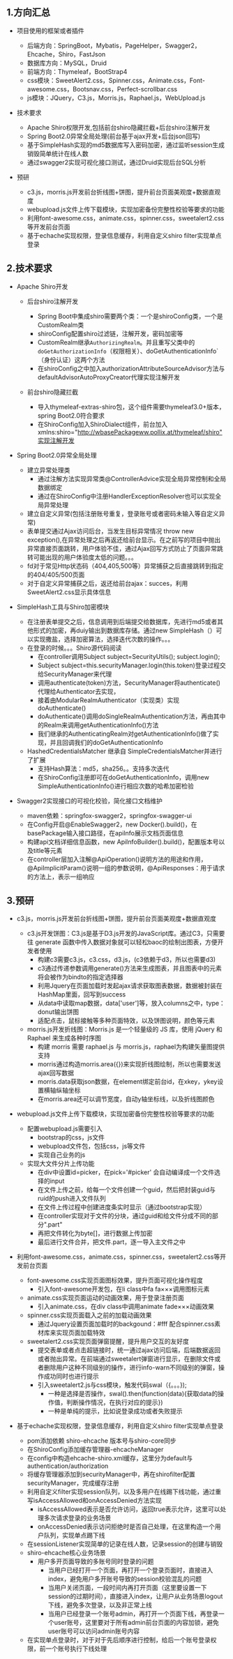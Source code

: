 ## 1.方向汇总

- 项目使用的框架或者插件
  - 后端方向：SpringBoot，Mybatis，PageHelper，Swagger2，Ehcache，Shiro，FastJson
  - 数据库方向：MySQL，Druid
  - 前端方向：Thymeleaf，BootStrap4
  - css模块：SweetAlert2.css，Spinner.css，Animate.css，Font-awesome.css，Bootsnav.css，Perfect-scrollbar.css
  - js模块：JQuery，C3.js，Morris.js，Raphael.js，WebUpload.js

- 技术要求
  - Apache Shiro权限开发,包括前台shiro隐藏拦截+后台shiro注解开发
  - Spring Boot2.0异常全局处理(前台基于ajax开发+后台json回写)
  - 基于SimpleHash实现的md5数据库写入密码加密，通过监听session生成销毁简单统计在线人数
  - 通过swagger2实现可视化接口测试，通过Druid实现后台SQL分析
- 预研
  - c3.js，morris.js开发前台折线图+饼图，提升前台页面美观度+数据直观度
  - webupload.js文件上传下载模块，实现加密备份完整性校验等要求的功能
  - 利用font-awesome.css，animate.css，spinner.css，sweetalert2.css等开发前台页面
  - 基于echache实现权限，登录信息缓存，利用自定义shiro filter实现单点登录



## 2.技术要求

- Apache Shiro开发

  - 后台shiro注解开发
    - Spring Boot中集成shiro需要两个类：一个是shiroConfig类，一个是CustomRealm类
    - shiroConfig配置shiro过滤链，注解开发，密码加密等
    - CustomRealm继承`AuthorizingRealm`。并且重写父类中的`doGetAuthorizationInfo`（权限相关）、doGetAuthenticationInfo`（身份认证）这两个方法
    - 在shiroConfig之中加入authorizationAttributeSourceAdvisor方法与defaultAdvisorAutoProxyCreator代理实现注解开发

  - 前台shiro隐藏拦截
    - 导入thymeleaf-extras-shiro包，这个组件需要thymeleaf3.0+版本，spring Boot2.0符合要求
    - 在ShiroConfig加入ShiroDialect组件，前台加入xmlns:shiro="http://wbasePackageww.pollix.at/thymeleaf/shiro"实现注解开发

- Spring Boot2.0异常全局处理
  - 建立异常处理类
    - 通过注解方法实现异常类@ControllerAdvice实现全局异常控制和全局数据绑定
    - 通过在ShiroConfig中注册HandlerExceptionResolver也可以实现全局异常处理
  - 建立自定义异常(包括注册账号重复，登录账号或者密码未输入等自定义异常)
  - 表单提交通过Ajax访问后台，当发生目标异常情况 throw new exception(),在异常处理之后再返还给前台显示。在之前写的项目中抛出异常直接页面跳转，用户体验不佳，通过Ajax回写方式防止了页面异常跳转可能出现的用户体验度太低的问题。。。
  - fd对于常见Http状态码（404,405,500等）异常捕获之后直接跳转到指定的404/405/500页面
  - 对于自定义异常捕获之后，返还给前台ajax：succes，利用SweetAlert2.css显示具体信息
- SimpleHash工具与Shiro加密模块
  - 在注册表单提交之后，信息调用到后端提交给数据库，先进行md5或者其他形式的加密，再duiy输出到数据库存储。通过new SimpleHash（）可以实现撒盐，选择加密算法，选择迭代次数的操作。。。
  - 在登录的时候。。。Shiro源代码阅读
    - 在controller调用Subject subject=SecurityUtils();  subject.login();
    - Subject subject=this.securityManager.login(this.token)登录过程交给SecurityManager来代理
    - 调用authenticate(token)方法，SecurityManager将authenticate()代理给Authenticator去实现，
    - 接着由ModularRealmAuthenticator（实现类）实现doAuthenticate()
    - doAuthenticate()调用doSingleRealmAuthentication方法，再由其中的Realm来调用getAuthenticationInfo()方法
    - 我们继承的AuthenticatingRealm对getAuthenticationInfo()做了实现，并且回调我们的doGetAuthenticationInfo
  - HashedCredentialsMatcher 继承自 SimpleCredentialsMatcher并进行了扩展
    - 支持Hash算法：md5，sha256。。支持多次迭代
    - 在ShiroConfig注册即可在doGetAuthenticationInfo，调用new SimpleAuthenticationInfo()进行相应次数的哈希加密检验
- Swagger2实现接口的可视化校验，简化接口文档维护
  - maven依赖：springfox-swagger2，springfox-swagger-ui
  - 在Config开启@EnableSwagger2，new Docker().build()，在basePackage输入接口路径，在apilnfo展示文档页面信息
  - 构建api文档详细信息函数，new ApilnfoBuilder().build()，配置版本号以及title等元素
  - 在controller层加入注解@ApiOperation()说明方法的用途和作用，@ApiImplicitParam()说明一组的参数说明，@ApiResponses：用于请求的方法上，表示一组响应

## 3.预研

- c3.js，morris.js开发前台折线图+饼图，提升前台页面美观度+数据直观度
  - c3.js开发饼图：C3.js是基于D3.js开发的JavaScript库。通过C3，只需要往 generate 函数中传入数据对象就可以轻松baoc的绘制出图表，方便开发者使用
    - 构建c3需要c3.js，c3.css，d3.js，(c3依赖于d3，所以也需要d3)
    - c3通过传递参数调用generate()方法来生成图表，并且图表中的元素将会被作为bindto的指定选择器
    - 利用Jquery在页面加载时发起ajax请求获取图表数据，数据被封装在HashMap里面，回写到success
    - 从data中读取map数据，data['user']等，放入columns之中，type：donut输出饼图
    - 适配点击，鼠标接触等多种页面特效，以及饼图说明，颜色等元素
  - morris.js开发折线图：Morris.js 是一个轻量级的 JS 库，使用  jQuery 和 Raphael 来生成各种时序图
    - 构建 morris 需要 raphael.js 与 morris.js，raphael为构建矢量图提供支持
    - morris通过构造morris.area({})来实现折线图绘制，所以也需要发送ajax回写数据
    - morris.data获取json数据，在element绑定前台id，在xkey，ykey设置横轴纵轴坐标
    - 在morris.area还可以调节宽度，自动y轴坐标线，以及折线图颜色
- webupload.js文件上传下载模块，实现加密备份完整性校验等要求的功能
  - 配置webupload.js需要引入
    - bootstrap的css，js文件
    - webupload文件包，包括css，js等文件
    - 实现自己业务的js
  - 实现大文件分片上传功能
    - 在div中设置id=picker，在pick='#picker' 会自动编译成一个文件选择的input
    - 在文件上传之前，给每一个文件创建一个guid，然后把封装guid与ruid的push进入文件队列
    - 在文件上传过程中创建进度条实时显示（通过bootstrap实现）
    - 在controller实现对于文件的分块，通过guid和给文件分成不同的部分".part"
    - 再把文件转化为byte[]，进行数据上传加密
    - 最后进行文件合并，把文件.part，逐一导入主文件之中

- 利用font-awesome.css，animate.css，spinner.css，sweetalert2.css等开发前台页面
  - font-awesome.css实现页面图标效果，提升页面可视化操作程度
    - 引入font-awesome开发包，在li class中fa fa×××调用图标元素
  - animate.css实现页面运动的动画效果，用于登录注册页面
    - 引入animate.css，在div class中调用animate fade×××动画效果
  - spinner.css实现页面载入之前的加载动画效果
    - 通过Jquery设置页面加载时的backgound：#fff 配合spinner.css素材库来实现页面加载特效
  - sweetalert2.css实现页面弹窗提醒，提升用户交互的友好度
    - 提交表单或者点击超链接时，统一通过ajax访问后端，后端数据返回或者抛出异常。在前端通过sweetalert弹窗进行显示，在删除文件或者删除用户这种不同级别的操作，进行info-warn不同级别的弹窗，操作成功同时也进行提示
    - 引入sweetalert2.js与css模块，触发代码swal（{。。。});
      - 一种是选择是否操作，swal().then(function(data){获取data的操作值，判断操作情况，在执行对应的提示})
      - 一种是单纯的提示，比如说登录成功或者失败提示



- 基于echache实现权限，登录信息缓存，利用自定义shiro filter实现单点登录
  - pom添加依赖 shiro-ehcache 版本号与shiro-core同步
  - 在ShiroConfig添加缓存管理器-ehcacheManager
  - 在config中构造ehcache-shiro.xml缓存，这里分为default与authentication/authorization
  - 将缓存管理器添加到securityManager中，再在shirofilter配置securityManager，完成缓存注册
  - 利用自定义filter实现session队列，以及多用户在线踢下线功能，通过重写isAccessAllowed和onAccessDenied方法实现
    - isAccessAllowed表示是否允许访问，返回true表示允许，这里可以处理多次请求登录的业务场景
    - onAccessDenied表示访问拒绝时是否自己处理，在这里构造一个用户队列，实现单点踢下线
  - 在sessionListener实现简单的记录在线人数，记录session的创建与销毁
  - shiro-ehcache核心业务场景
    - 用户多开页面导致的多账号同时登录的问题
      - 当用户已经打开一个页面，再打开一个登录页面时，直接进入index，避免用户多开账号导致的session校验混乱的问题
      - 当用户关闭页面，一段时间内再打开页面（这里要设置一下session的过期时间），直接进入index，让用户从业务场景logout下线，避免多次登录，以及非正常上线
      - 当用户已经登录一个账号admin，再打开一个页面下线，再登录一个user账号，这里要对于所有admin前台页面的内容加锁，避免user账号可以访问admin账号内容
  - 在实现单点登录时，对于对于先后顺序进行控制，给后一个账号登录权限，前一个账号执行下线处理
